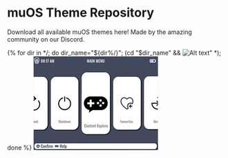 # muOS Theme Repository

Download all available muOS themes here! Made by the amazing community on our Discord.

{% for dir in */; do dir_name="${dir%/}"; (cd "$dir_name" && ![Alt text](/preview/${dir_name}.png)" *); done %}
![Alt text](/preview/GarstardOS.png)

